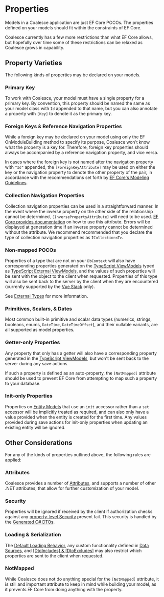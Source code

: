 
# Properties

Models in a Coalesce application are just EF Core POCOs. The properties defined on your models should fit within the constraints of EF Core.

Coalesce currently has a few more restrictions than what EF Core allows, but hopefully over time some of these restrictions can be relaxed as Coalesce grows in capability.

## Property Varieties

The following kinds of properties may be declared on your models.

### Primary Key
To work with Coalesce, your model must have a single property for a primary key. By convention, this property should be named the same as your model class with `Id` appended to that name, but you can also annotate a property with `[Key]` to denote it as the primary key.

### Foreign Keys & Reference Navigation Properties
While a foreign key may be declared on your model using only the EF OnModuleBuilding method to specify its purpose, Coalesce won't know what the property is a key for. Therefore, foreign key properties should always be accompanied by a reference navigation property, and vice versa.

In cases where the foreign key is not named after the navigation property with `"Id"` appended, the `[ForeignKeyAttribute]` may be used on either the key or the navigation property to denote the other property of the pair, in accordance with the recommendations set forth by [EF Core's Modeling Guidelines](https://docs.microsoft.com/en-us/ef/core/modeling/relationships?tabs=data-annotations#manual-configuration).

### Collection Navigation Properties
Collection navigation properties can be used in a straightforward manner. In the event where the inverse property on the other side of the relationship cannot be determined, `[InversePropertyAttribute]` will need to be used. [EF Core provides documentation](https://docs.microsoft.com/en-us/ef/core/modeling/relationships?tabs=data-annotations#manual-configuration) on how to use this attribute. Errors will be displayed at generation time if an inverse property cannot be determined without the attribute. We recommend recommended that you declare the type of collection navigation properties as `ICollection<T>`.

### Non-mapped POCOs
Properties of a type that are not on your `DbContext` will also have corresponding properties generated on the [TypeScript ViewModels](/stacks/disambiguation/view-model.md) typed as [TypeScript External ViewModels](/stacks/disambiguation/external-view-model.md), and the values of such properties will be sent with the object to the client when requested. Properties of this type will also be sent back to the server by the client when they are encountered (currently supported by the [Vue Stack](/stacks/vue/overview.md) only).

See [External Types](/modeling/model-types/external-types.md) for more information.

### Primitives, Scalars, & Dates
Most common built-in primitive and scalar data types (numerics, strings, booleans, enums, `DateTime`, `DateTimeOffset`), and their nullable variants, are all supported as model properties.

### Getter-only Properties
Any property that only has a getter will also have a corresponding property generated in the [TypeScript ViewModels](/stacks/disambiguation/view-model.md), but won't be sent back to the server during any save actions.

If such a property is defined as an auto-property, the `[NotMapped]` attribute should be used to prevent EF Core from attempting to map such a property to your database.

### Init-only Properties
Properties on [Entity Models](/modeling/model-types/entities.md) that use an `init` accessor rather than a `set` accessor will be implicitly treated as required, and can also only have a value provided when the entity is created for the first time. Any values provided during save actions for init-only properties when updating an existing entity will be ignored.



## Other Considerations

For any of the kinds of properties outlined above, the following rules are applied:

### Attributes
Coalesce provides a number of [Attributes](/modeling/model-components/attributes.md), and supports a number of other .NET attributes, that allow for further customization of your model.

### Security
Properties will be ignored if received by the client if authorization checks against any [property-level Security](/topics/security.md#propertycolumn-security) present fail. This security is handled by the [Generated C# DTOs](/stacks/agnostic/dtos.md).

### Loading & Serialization
The [Default Loading Behavior](/modeling/model-components/data-sources.md#default-loading-behavior), any custom functionality defined in [Data Sources](/modeling/model-components/data-sources.md), and [[DtoIncludes] & [DtoExcludes]](/modeling/model-components/attributes/dto-includes-excludes.md) may also restrict which properties are sent to the client when requested.

### NotMapped
While Coalesce does not do anything special for the `[NotMapped]` attribute, it is still and important attribute to keep in mind while building your model, as it prevents EF Core from doing anything with the property.